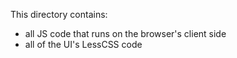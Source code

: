 This directory contains:
- all JS code that runs on the browser's client side
- all of the UI's LessCSS code